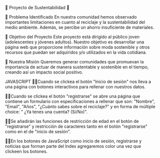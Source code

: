 🌿 Proyecto de Sustentabilidad 🌿

🌳 Problema Identificado En nuestra comunidad hemos observado importantes limitaciones en cuanto al reciclaje y la sustentabilidad del medio ambiente. Además, se percibe un ahorro insuficiente de materiales.

🌿 Objetivo del Proyecto Este proyecto está dirigido al público joven (adolescentes y jóvenes adultos). Nuestro objetivo es desarrollar una página web que proporcione información sobre moda sostenible y otros recursos que puedan ser adquiridos y/o utilizados en la vida cotidiana.

🌳 Nuestra Misión Queremos generar comunidades que promuevan la importancia de actuar de manera sustentable y sostenible en el tiempo, creando así un impacto social positivo.


JAVASCRIPT
👩‍💻​Cuando se clickea el botón "Inicio de sesión" nos lleva a una página con botones interactivos para rellenar con nuestros datos.

👩‍💻​Cuando se clickea el botón "registrarse" se abre una página que contiene un formulario con especificaciones a rellenar que son: "Nombre", "Email", "Años", "¿Cuánto sabes sobre el reciclaje?" y en forma de múltiple choice: " ¿Ya tenes una cuenta? (Si/No)".

👩‍💻​Se añadirán las funciones de restricción de edad en el botón de "registrarse" y restricción de caracteres tanto en el botón "registrarse" como en el de "inicio de sesión".

👩‍💻​En los botones de JavaScript como inicio de sesión, registrarse y noticias que forman parte del Index agregaremos color una vez que clickeen los botones.
